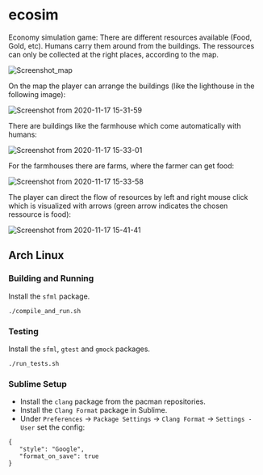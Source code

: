 # ecosim
Economy simulation game: There are different resources available (Food, Gold, etc). Humans carry them around from the buildings. The ressources can only be collected at the right places, according to the map.

![Screenshot_map](https://user-images.githubusercontent.com/56499347/99402390-965b7800-28e9-11eb-82e5-a219ac40c117.png)

On the map the player can arrange the buildings (like the lighthouse in the following image):

![Screenshot from 2020-11-17 15-31-59](https://user-images.githubusercontent.com/56499347/99403540-dc650b80-28ea-11eb-921c-54fba1a4fc02.png)

There are buildings like the farmhouse which come automatically with humans:

![Screenshot from 2020-11-17 15-33-01](https://user-images.githubusercontent.com/56499347/99403379-afb0f400-28ea-11eb-8c10-d4f08bd3a6cd.png)

For the farmhouses there are farms, where the farmer can get food:

![Screenshot from 2020-11-17 15-33-58](https://user-images.githubusercontent.com/56499347/99403695-0ae2e680-28eb-11eb-96d6-e03e32b4156e.png)

The player can direct the flow of resources by left and right mouse click which is visualized with arrows (green arrow indicates the chosen ressource is food):

![Screenshot from 2020-11-17 15-41-41](https://user-images.githubusercontent.com/56499347/99404055-775de580-28eb-11eb-8954-4e83f80d97a9.png)



## Arch Linux

### Building and Running

Install the `sfml` package.

 ```
 ./compile_and_run.sh
 ```

### Testing

Install the `sfml`, `gtest` and `gmock` packages.

```
./run_tests.sh
```

### Sublime Setup

* Install the `clang` package from the pacman repositories.
* Install the `Clang Format` package in Sublime.
* Under `Preferences` -> `Package Settings` -> `Clang Format` -> `Settings - User` set the config:

 ```
{
	"style": "Google",
	"format_on_save": true
}
 ```
